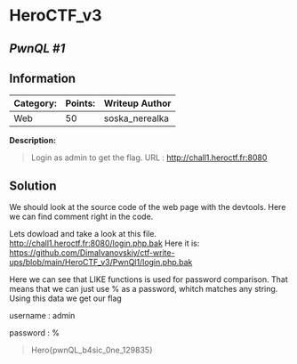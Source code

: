 # __HeroCTF_v3__ 
## _PwnQL #1_

## Information

**Category:** | **Points:** | **Writeup Author**
--- | --- | ---
Web | 50 | soska_nerealka

**Description:** 

> Login as admin to get the flag.
URL : http://chall1.heroctf.fr:8080

## Solution
We should look at the source code of the web page with the devtools. Here we can find comment right in the code. <!-- Hello dev, do not forget to remove login.php.bak before committing your code. -->

Lets dowload and take a look at this file. http://chall1.heroctf.fr:8080/login.php.bak
Here it is: https://github.com/DimaIvanovskiy/ctf-write-ups/blob/main/HeroCTF_v3/PwnQl1/login.php.bak

Here we can see that LIKE functions is used for password comparison. That means that we can just use % as a password, whitch matches any string.
Using this data we get our flag

username : admin

password : %


> Hero{pwnQL_b4sic_0ne_129835}
